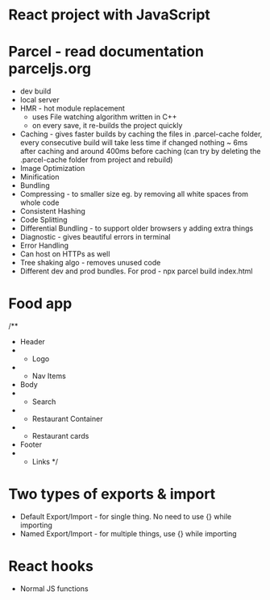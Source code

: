 # React project with JavaScript

# Parcel - read documentation parceljs.org

- dev build
- local server
- HMR - hot module replacement
  - uses File watching algorithm written in C++
  - on every save, it re-builds the project quickly
- Caching - gives faster builds by caching the files in .parcel-cache folder, every consecutive build will take less time if changed nothing ~ 6ms after caching and around 400ms before caching (can try by deleting the .parcel-cache folder from project and rebuild)
- Image Optimization
- Minification
- Bundling
- Compressing - to smaller size eg. by removing all white spaces from whole code
- Consistent Hashing
- Code Splitting
- Differential Bundling - to support older browsers y adding extra things
- Diagnostic - gives beautiful errors in terminal
- Error Handling
- Can host on HTTPs as well
- Tree shaking algo - removes unused code
- Different dev and prod bundles. For prod - npx parcel build index.html

# Food app

/\*\*

- Header
- - Logo
- - Nav Items
- Body
- - Search
- - Restaurant Container
- - Restaurant cards
- Footer
- - Links
    \*/

# Two types of exports & import

- Default Export/Import - for single thing. No need to use {} while importing
- Named Export/Import - for multiple things, use {} while importing

# React hooks

- Normal JS functions
